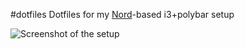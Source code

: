 #dotfiles
Dotfiles for my [Nord](https://github.com/arcticicestudio/nord/blob/develop/README.md)-based i3+polybar setup  
  
![Screenshot of the setup](https://i.redd.it/ic5hjv3zm3jy.png)  
